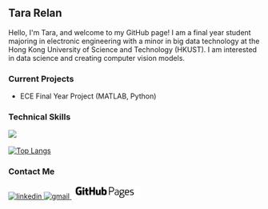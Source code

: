## Tara Relan
Hello, I'm Tara, and welcome to my GitHub page! I am a final year student majoring in electronic engineering with a minor in big data technology at the Hong Kong University of Science and Technology (HKUST). I am interested in data science and creating computer vision models.
### Current Projects
- ECE Final Year Project (MATLAB, Python)

### Technical Skills
<p>
  <img src="https://skillicons.dev/icons?i=py,cpp,matlab,html,css,js,django,pytorch,tensorflow,sklearn,opencv,aws,gcp,git,gitlab" />
</p>

[![Top Langs](https://github-readme-stats.vercel.app/api/top-langs/?username=tararelan&layout=donut-vertical)](https://github.com/tararelan/github-readme-stats)

### Contact Me
<p>
  <a href="https://www.linkedin.com/in/tararelan/" rel="nofollow noreferrer" target="_blank">
    <img src="https://img.shields.io/badge/LinkedIn-0077B5?style=for-the-badge&logo=linkedin&logoColor=white" alt="linkedin">
  </a>
  <a href="mailto: tararelan@gmail.com" rel="nofollow noreferrer" target="_blank">
    <img src="https://img.shields.io/badge/Gmail-D14836?style=for-the-badge&logo=gmail&logoColor=white" alt="gmail">
  </a>
  <a href="https://tararelan.github.io" rel="nofollow noreferrer" target="_blank">
    <img src="https://github.com/tararelan/tararelan/blob/main/githubpages.jpg" height="28px" alt="github pages">
  </a>
</p>
